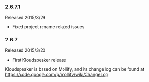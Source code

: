 ### 2.6.7.1

Released 2015/3/29

* Fixed project rename related issues

### 2.6.7

Released 2015/3/20

* First Kloudspeaker release

Kloudspeaker is based on Mollify, and its change log can be found at https://code.google.com/p/mollify/wiki/ChangeLog